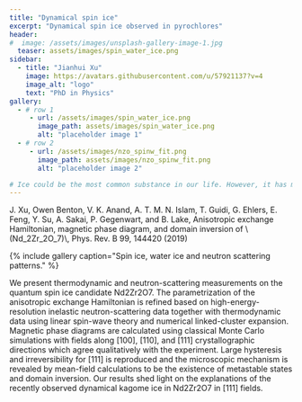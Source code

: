 ```yaml
---
title: "Dynamical spin ice"
excerpt: "Dynamical spin ice observed in pyrochlores"
header:
#  image: /assets/images/unsplash-gallery-image-1.jpg
  teaser: assets/images/spin_water_ice.png
sidebar:
  - title: "Jianhui Xu"
    image: https://avatars.githubusercontent.com/u/57921137?v=4
    image_alt: "logo"
    text: "PhD in Physics"
gallery: 
  - # row 1
     - url: /assets/images/spin_water_ice.png
       image_path: assets/images/spin_water_ice.png
       alt: "placeholder image 1"
  - # row 2
     - url: /assets/images/nzo_spinw_fit.png
       image_path: assets/images/nzo_spinw_fit.png
       alt: "placeholder image 2"

# Ice could be the most common substance in our life. However, it has many striking physical properties. For example, the density of ice is approximately 90% of water, 
---
```

J. Xu, Owen Benton, V. K. Anand, A. T. M. N. Islam, T. Guidi, G. Ehlers, E. Feng, Y. Su, A. Sakai, P. Gegenwart, and B. Lake, Anisotropic exchange Hamiltonian, magnetic phase diagram, and domain inversion of \\(Nd_2Zr_2O_7)\\, Phys. Rev. B 99, 144420 (2019)

{% include gallery caption="Spin ice, water ice and neutron scattering patterns." %}

We present thermodynamic and neutron-scattering measurements on the quantum spin ice candidate Nd2Zr2O7. The parametrization of the anisotropic exchange Hamiltonian is refined based on high-energy-resolution inelastic neutron-scattering data together with thermodynamic data using linear spin-wave theory and numerical linked-cluster expansion. Magnetic phase diagrams are calculated using classical Monte Carlo simulations with fields along [100], [110], and [111] crystallographic directions which agree qualitatively with the experiment. Large hysteresis and irreversibility for [111] is reproduced and the microscopic mechanism is revealed by mean-field calculations to be the existence of metastable states and domain inversion. Our results shed light on the explanations of the recently observed dynamical kagome ice in Nd2Zr2O7 in [111] fields.
